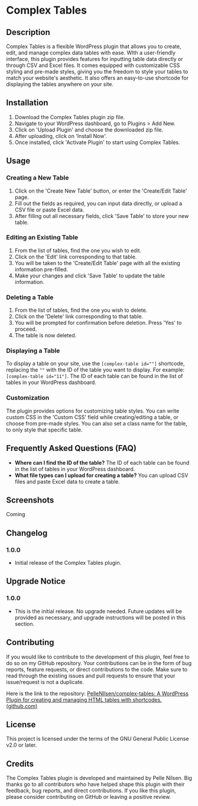 # Complex Tables

## Description

Complex Tables is a flexible WordPress plugin that allows you to create, edit, and manage complex data tables with ease. WIth a user-friendly interface, this plugin provides features for inputting table data directly or through CSV and Excel files. It comes equipped with customizable CSS styling and pre-made styles, giving you the freedom to style your tables to match your website's aesthetic. It also offers an easy-to-use shortcode for displaying the tables anywhere on your site.



## Installation

1. Download the Complex Tables plugin zip file.
2. Navigate to your WordPress dashboard, go to Plugins > Add New.
3. Click on 'Upload Plugin' and choose the downloaded zip file.
4. After uploading, click on 'Install Now'.
5. Once installed, click 'Activate Plugin' to start using Complex Tables.


## Usage

### Creating a New Table

1. Click on the 'Create New Table' button, or enter the 'Create/Edit Table' page.
2. Fill out the fields as required, you can input data directly, or upload a CSV file or paste Excel data.
3. After filling out all necessary fields, click 'Save Table' to store your new table.

### Editing an Existing Table

1. From the list of tables, find the one you wish to edit.
2. Click on the 'Edit' link corresponding to that table.
3. You will be taken to the 'Create/Edit Table' page with all the existing information pre-filled.
4. Make your changes and click 'Save Table' to update the table information.

### Deleting a Table

1. From the list of tables, find the one you wish to delete.
2. Click on the 'Delete' link corresponding to that table.
3. You will be prompted for confirmation before deletion. Press 'Yes' to proceed.
4. The table is now deleted.

### Displaying a Table

To display a table on your site, use the `[complex-table id=""]` shortcode, replacing the `""` with the ID of the table you want to display. For example: `[complex-table id="11"]`. The ID of each table can be found in the list of tables in your WordPress dashboard.

### Customization

The plugin provides options for customizing table styles. You can write custom CSS in the 'Custom CSS' field while creating/editing a table, or choose from pre-made styles. You can also set a class name for the table, to only style that specific table.


## Frequently Asked Questions (FAQ)

* **Where can I find the ID of the table?**
  The ID of each table can be found in the list of tables in your WordPress dashboard.
* **What file types can I upload for creating a table?**
  You can upload CSV files and paste Excel data to create a table.


## Screenshots

Coming


## Changelog

### 1.0.0

* Initial release of the Complex Tables plugin.


## Upgrade Notice

### 1.0.0

* This is the initial release. No upgrade needed. Future updates will be provided as necessary, and upgrade instructions will be posted in this section.


## Contributing

If you would like to contribute to the development of this plugin, feel free to do so on my GitHub repository. Your contributions can be in the form of bug reports, feature requests, or direct contributions to the code. Make sure to read through the existing issues and pull requests to ensure that your issue/request is not a duplicate.

Here is the link to the repository: [PelleNIlsen/complex-tables: A WordPress Plugin for creating and managing HTML tables with shortcodes. (github.com)](https://github.com/PelleNIlsen/complex-tables)


## License

This project is licensed under the terms of the GNU General Public License v2.0 or later.


## Credits

The Complex Tables plugin is developed and maintained by Pelle Nilsen. Big thanks go to all contributors who have helped shape this plugin with their feedback, bug reports, and direct contributions. If you like this plugin, please consider contributing on GitHub or leaving a positive review.
